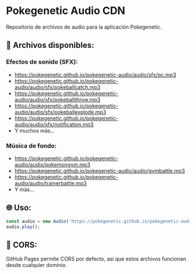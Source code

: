 # Pokegenetic Audio CDN

Repositorio de archivos de audio para la aplicación Pokegenetic.

## 🎵 Archivos disponibles:

### Efectos de sonido (SFX):
- https://pokegenetic.github.io/pokegenetic-audio/audio/sfx/pc.mp3
- https://pokegenetic.github.io/pokegenetic-audio/audio/sfx/pokeballcatch.mp3
- https://pokegenetic.github.io/pokegenetic-audio/audio/sfx/pokeballthrow.mp3
- https://pokegenetic.github.io/pokegenetic-audio/audio/sfx/pokeballexplode.mp3
- https://pokegenetic.github.io/pokegenetic-audio/audio/sfx/notification.mp3
- Y muchos más...

### Música de fondo:
- https://pokegenetic.github.io/pokegenetic-audio/audio/pokemongym.mp3
- https://pokegenetic.github.io/pokegenetic-audio/audio/gymbattle.mp3
- https://pokegenetic.github.io/pokegenetic-audio/audio/trainerbattle.mp3
- Y más...

## 🌐 Uso:
```javascript
const audio = new Audio('https://pokegenetic.github.io/pokegenetic-audio/audio/sfx/pc.mp3');
audio.play();
```

## 🔧 CORS:
GitHub Pages permite CORS por defecto, así que estos archivos funcionan desde cualquier dominio.
